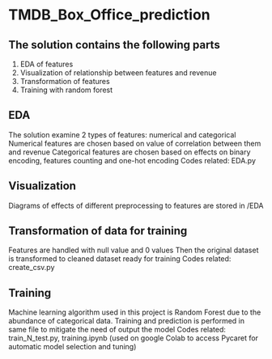 # TMDB_Box_Office_prediction

## The solution contains the following parts
1. EDA of features
2. Visualization of relationship between features and revenue
3. Transformation of features
4. Training with random forest

## EDA
The solution examine 2 types of features: numerical and categorical
Numerical features are chosen based on value of correlation between them and revenue
Categorical features are chosen based on effects on binary encoding, features counting and one-hot encoding
Codes related: EDA.py

## Visualization
Diagrams of effects of different preprocessing to features are stored in /EDA

## Transformation of data for training
Features are handled with null value and 0 values
Then the original dataset is transformed to cleaned dataset ready for training
Codes related: create_csv.py

## Training
Machine learning algorithm used in this project is Random Forest due to the abundance of categorical data.
Training and prediction is performed in same file to mitigate the need of output the model
Codes related: train_N_test.py, training.ipynb (used on google Colab to access Pycaret for automatic model selection and tuning)
